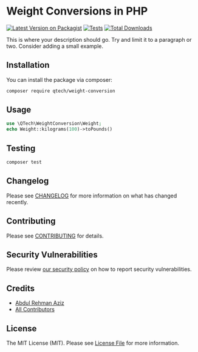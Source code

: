 # Weight Conversions in PHP

[![Latest Version on Packagist](https://img.shields.io/packagist/v/qtech/weight-conversion.svg?style=flat-square)](https://packagist.org/packages/qtech/weight-conversion)
[![Tests](https://github.com/qtech/weight-conversion/actions/workflows/run-tests.yml/badge.svg?branch=main)](https://github.com/qtech/weight-conversion/actions/workflows/run-tests.yml)
[![Total Downloads](https://img.shields.io/packagist/dt/qtech/weight-conversion.svg?style=flat-square)](https://packagist.org/packages/qtech/weight-conversion)

This is where your description should go. Try and limit it to a paragraph or two. Consider adding a small example.

## Installation

You can install the package via composer:

```bash
composer require qtech/weight-conversion
```

## Usage

```php
use \QTech\WeightConversion\Weight;
echo Weight::kilograms(100)->toPounds()
```

## Testing

```bash
composer test
```

## Changelog

Please see [CHANGELOG](CHANGELOG.md) for more information on what has changed recently.

## Contributing

Please see [CONTRIBUTING](.github/CONTRIBUTING.md) for details.

## Security Vulnerabilities

Please review [our security policy](../../security/policy) on how to report security vulnerabilities.

## Credits

- [Abdul Rehman Aziz](https://github.com/abdulrehman1363)
- [All Contributors](../../contributors)

## License

The MIT License (MIT). Please see [License File](LICENSE.md) for more information.
